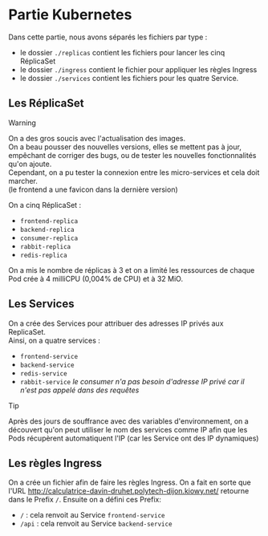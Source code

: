 # Partie Kubernetes

Dans cette partie, nous avons séparés les fichiers par type :
- le dossier `./replicas` contient les fichiers pour lancer les cinq RéplicaSet
- le dossier `./ingress` contient le fichier pour appliquer les règles Ingress
- le dossier `./services` contient les fichiers pour les quatre Service.

## Les RéplicaSet

> [!WARNING]
> On a des gros soucis avec l'actualisation des images.  
> On a beau pousser des nouvelles versions, elles se mettent pas à jour, empêchant de corriger des bugs, ou de tester les nouvelles fonctionnalités qu'on ajoute.  
> Cependant, on a pu tester la connexion entre les micro-services et cela doit marcher.  
> (le frontend a une favicon dans la dernière version)  

On a cinq RéplicaSet :
- `frontend-replica`
- `backend-replica`
- `consumer-replica` 
- `rabbit-replica`
- `redis-replica`

On a mis le nombre de réplicas à 3 et on a limité les ressources de chaque Pod crée à 4 milliCPU (0,004% de CPU) et à 32 MiO.

## Les Services

On a crée des Services pour attribuer des adresses IP privés aux ReplicaSet.  
Ainsi, on a quatre services :
- `frontend-service`
- `backend-service`
- `redis-service`
- `rabbit-service`
_le consumer n'a pas besoin d'adresse IP privé car il n'est pas appelé dans des requêtes_

> [!TIP]
> Après des jours de souffrance avec des variables d'environnement, on a découvert qu'on peut
> utiliser le nom des services comme IP afin que les Pods récupèrent automatiquent l'IP
> (car les Service ont des IP dynamiques)

## Les règles Ingress

On a crée un fichier afin de faire les règles Ingress.
On a fait en sorte que l'URL http://calculatrice-davin-druhet.polytech-dijon.kiowy.net/ retourne dans le Prefix `/`.
Ensuite on a défini ces Prefix: 
- `/` : cela renvoit au Service `frontend-service`
- `/api` : cela renvoit au Service `backend-service`
